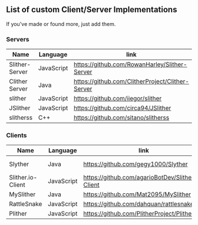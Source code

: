 ## List of custom Client/Server Implementations
If you've made or found more, just add them.

<a id="servers"></a>
### Servers

|Name|Language|link|Status|
|----|--------|----|------|
|Slither-Server|JavaScript|https://github.com/RowanHarley/Slither-Server|Active|
|Clither Server|Java|https://github.com/ClitherProject/Clither-Server|Cancelled|
|slither|JavaScript|https://github.com/iiegor/slither|Inactive|
|JSlither|JavaScript|https://github.com/circa94/JSlither|Inactive|
|slitherss|C++|https://github.com/sitano/slitherss|Inactive|

<a id="clients"></a>
### Clients

|Name|Language|link|Status|
|----|--------|----|------|
|Slyther|Java|https://github.com/gegy1000/Slyther|Very Active|
|Slither.io-Client|JavaScript|https://github.com/agarioBotDev/Slither.io-Client|Active|
|MySlither|Java|https://github.com/Mat2095/MySlither|Active|
|RattleSnake|JavaScript|https://github.com/dahquan/rattlesnake|Inactive|
|Plither|JavaScript|https://github.com/PlitherProject/Plither|Inactive|
